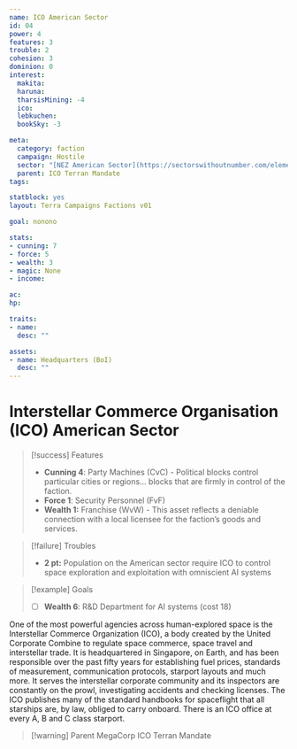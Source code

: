 ```yaml
---
name: ICO American Sector
id: 04
power: 4
features: 3
trouble: 2
cohesion: 3
dominion: 0
interest:
  makita: 
  haruna: 
  tharsisMining: -4
  ico:
  lebkuchen:
  bookSky: -3

meta:
  category: faction
  campaign: Hostile
  sector: "[NEZ American Sector](https://sectorswithoutnumber.com/elements/E9FKrPjS8tsRmoryYMpe/faction) "
  parent: ICO Terran Mandate
tags:  

statblock: yes
layout: Terra Campaigns Factions v01

goal: nonono

stats:
- cunning: 7
- force: 5
- wealth: 3
- magic: None
- income: 

ac: 
hp: 

traits:
- name: 
  desc: ""

assets:
- name: Headquarters (BoI)
  desc: ""
---
```


# Interstellar Commerce Organisation (ICO) American Sector

> [!success] Features
> - **Cunning 4**: Party Machines (CvC) - Political blocks control particular cities or regions... blocks that are firmly in control of the faction.
> - **Force 1**: Security Personnel (FvF)
> - **Wealth 1:** Franchise (WvW) - This asset reflects a deniable connection with a local licensee for the faction’s goods and services.

> [!failure] Troubles
> - **2 pt:** Population on the American sector require ICO to control space exploration and exploitation with omniscient AI systems

> [!example] Goals
> - [ ] **Wealth 6**: R&D Department for AI systems (cost 18)

One of the most powerful agencies across human-explored space is the Interstellar Commerce Organization (ICO), a body created by the United Corporate Combine to regulate space commerce, space travel and interstellar trade. It is headquartered in Singapore, on Earth, and has been responsible over the past fifty years for establishing fuel prices, standards of measurement, communication protocols, starport layouts and much more. It serves the interstellar corporate community and its inspectors are constantly on the prowl, investigating accidents and checking licenses. The ICO publishes many of the standard handbooks for spaceflight that all starships are, by law, obliged to carry onboard. There is an ICO office at every A, B and C class starport.

> [!warning] Parent MegaCorp
> ICO Terran Mandate
